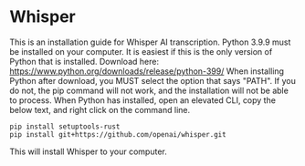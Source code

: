 # Whisper
This is an installation guide for Whisper AI transcription.
Python 3.9.9 must be installed on your computer. It is easiest if this is the only version of Python that is installed. Download here: https://www.python.org/downloads/release/python-399/
When installing Python after download, you MUST select the option that says "PATH". If you do not, the pip command will not work, and the installation will not be able to process.
When Python has installed, open an elevated CLI, copy the below text, and right click on the command line. 
```
pip install setuptools-rust
pip install git+https://github.com/openai/whisper.git
```

This will install Whisper to your computer. 
